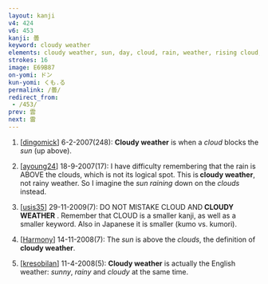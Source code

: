 ```yaml
---
layout: kanji
v4: 424
v6: 453
kanji: 曇
keyword: cloudy weather
elements: cloudy weather, sun, day, cloud, rain, weather, rising cloud, two, elbow, wall
strokes: 16
image: E69B87
on-yomi: ドン
kun-yomi: くも.る
permalink: /曇/
redirect_from:
 - /453/
prev: 雲
next: 雷
---
```


1) [<a href="http://kanji.koohii.com/profile/dingomick">dingomick</a>] 6-2-2007(248): <strong>Cloudy weather</strong> is when a <em>cloud</em> blocks the <em>sun</em> (up above).

2) [<a href="http://kanji.koohii.com/profile/ayoung24">ayoung24</a>] 18-9-2007(17): I have difficulty remembering that the rain is ABOVE the clouds, which is not its logical spot. This is<strong> cloudy weather</strong>, not rainy weather. So I imagine the <em>sun</em> <em>raining</em> down on the <em>clouds</em> instead.

3) [<a href="http://kanji.koohii.com/profile/usis35">usis35</a>] 29-11-2009(7): DO NOT MISTAKE CLOUD AND<strong> CLOUDY WEATHER</strong> . Remember that CLOUD is a smaller kanji, as well as a smaller keyword. Also in Japanese it is smaller (kumo vs. kumori).

4) [<a href="http://kanji.koohii.com/profile/Harmony">Harmony</a>] 14-11-2008(7): The <em>sun</em> is above the <em>clouds</em>, the definition of<strong> cloudy weather</strong>.

5) [<a href="http://kanji.koohii.com/profile/kresobilan">kresobilan</a>] 11-4-2008(5): <strong>Cloudy weather</strong> is actually the English weather: <em>sunny</em>, <em>rainy</em> and <em>cloudy</em> at the same time.

